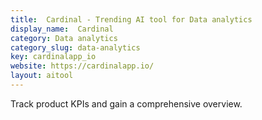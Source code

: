 ```yaml
---
title:  Cardinal - Trending AI tool for Data analytics
display_name:  Cardinal
category: Data analytics
category_slug: data-analytics
key: cardinalapp_io
website: https://cardinalapp.io/
layout: aitool
---
```


Track product KPIs and gain a comprehensive overview.
